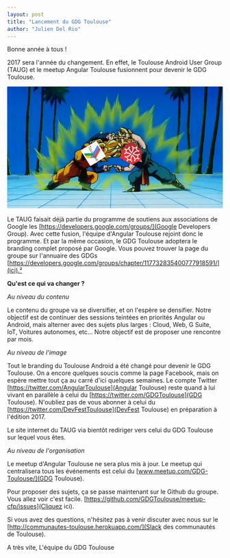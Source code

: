 ```yaml
---
layout: post
title: "Lancement du GDG Toulouse"
author: "Julien Del Rio"
---
```


Bonne année à tous !

2017 sera l'année du changement. En effet, le Toulouse Android User Group (TAUG) et le meetup Angular Toulouse fusionnent pour devenir le GDG Toulouse.

![Fusion des meetups](/img/posts/fusion.png)

Le TAUG faisait déjà partie du programme de soutiens aux associations de Google les [https://developers.google.com/groups/](Google Developers Group). Avec cette fusion, l'équipe d'Angular Toulouse rejoint donc le programme. Et par la même occasion, le GDG Toulouse adoptera le branding complet proposé par Google. Vous pouvez trouver la page du groupe sur l'annuaire des GDGs [https://developers.google.com/groups/chapter/117732835400777918591/](ici).²

**Qu'est ce qui va changer ?**

*Au niveau du contenu*

Le contenu du groupe va se diversifier, et on l'espère se densifier. Notre objectif est de continuer des sessions teintées en priorités Angular ou Android, mais alterner avec des sujets plus larges : Cloud, Web, G Suite, IoT, Voitures autonomes, etc... Notre objectif est de proposer une rencontre par mois.

*Au niveau de l'image*

Tout le branding du Toulouse Android a été changé pour devenir le GDG Toulouse. On a encore quelques soucis comme la page Facebook, mais on espère mettre tout ça au carré d'ici quelques semaines. Le compte Twitter [https://twitter.com/AngularToulouse](Angular Toulouse) reste quand à lui vivant en parallèle à celui du [https://twitter.com/GDGToulouse](GDG Toulouse). N'oubliez pas de vous abonner à celui du [https://twitter.com/DevFestToulouse](DevFest Toulouse) en préparation à l'édition 2017.

Le site internet du TAUG via bientôt rediriger vers celui du GDG Toulouse sur lequel vous êtes.

*Au niveau de l'organisation*

Le meetup d'Angular Toulouse ne sera plus mis à jour. Le meetup qui centralisera tous les événements est celui du [www.meetup.com/GDG-Toulouse/](GDG Toulouse).

Pour proposer des sujets, ça se passe maintenant sur le Github du groupe. Vous allez voir c'est facile. [https://github.com/GDGToulouse/meetup-cfp/issues](Cliquez ici).

Si vous avez des questions, n'hésitez pas à venir discuter avec nous sur le [http://communautes-toulouse.herokuapp.com/](Slack des communautés de Toulouse).

A très vite,
L'équipe du GDG Toulouse
